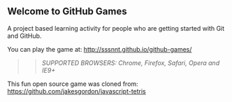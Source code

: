 ## Welcome to GitHub Games

A project based learning activity for people who are getting started with Git and GitHub.

You can play the game at: http://sssnnt.github.io/github-games/

>> _*SUPPORTED BROWSERS*: Chrome, Firefox, Safari, Opera and IE9+_

This fun open source game was cloned from: https://github.com/jakesgordon/javascript-tetris
